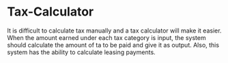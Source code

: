 # Tax-Calculator
It is difficult to calculate tax manually and a tax calculator will make it easier. When the amount  earned under each tax category is input, the system should calculate the amount of ta to be paid  and give it as output. Also, this system has the ability to calculate leasing payments.
